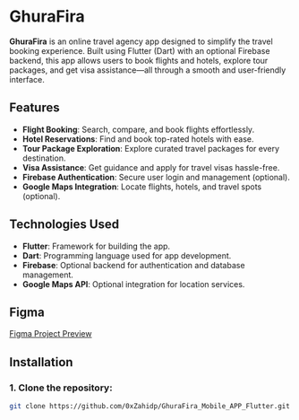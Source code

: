 # GhuraFira

**GhuraFira** is an online travel agency app designed to simplify the travel booking experience. Built using Flutter (Dart) with an optional Firebase backend, this app allows users to book flights and hotels, explore tour packages, and get visa assistance—all through a smooth and user-friendly interface.

## Features

- **Flight Booking**: Search, compare, and book flights effortlessly.
- **Hotel Reservations**: Find and book top-rated hotels with ease.
- **Tour Package Exploration**: Explore curated travel packages for every destination.
- **Visa Assistance**: Get guidance and apply for travel visas hassle-free.
- **Firebase Authentication**: Secure user login and management (optional).
- **Google Maps Integration**: Locate flights, hotels, and travel spots (optional).

## Technologies Used

- **Flutter**: Framework for building the app.
- **Dart**: Programming language used for app development.
- **Firebase**: Optional backend for authentication and database management.
- **Google Maps API**: Optional integration for location services.

## Figma

[Figma Project Preview](https://embed.figma.com/design/vKmWTXL8dyhqUzZB1pWY6H/Ghurafira-APP?node-id=0-1&embed-host=share)



## Installation

### 1. Clone the repository:
   ```bash
   git clone https://github.com/0xZahidp/GhuraFira_Mobile_APP_Flutter.git
   ```

